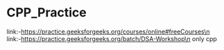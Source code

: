 # CPP_Practice
link:-https://practice.geeksforgeeks.org/courses/online#freeCourses\n
link:-https://practice.geeksforgeeks.org/batch/DSA-Workshop\n
only cpp
